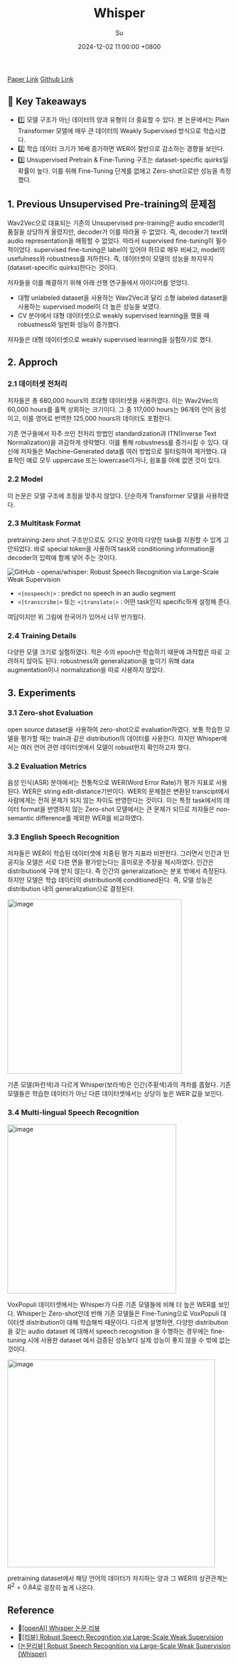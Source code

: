 ﻿---
title: Whisper
author: Su
date: 2024-12-02 11:00:00 +0800
categories: [Paper Review]
tags: [Audio]
pin: false
use_math: true
---

[Paper Link](https://arxiv.org/pdf/2212.04356)         [Github Link](https://github.com/openai/whisper)

## 🍏 Key Takeaways
- 1️⃣ 모델 구조가 아닌 데이터의 양과 유형이 더 중요할 수 있다. 본 논문에서는 Plain Transformer 모델에 매우 큰 데이터의 Weakly Supervised 방식으로 학습시켰다. 
- 2️⃣ 학습 데이터 크기가 16배 증가하면 WER이 절반으로 감소하는 경향을 보인다. 
- 3️⃣ Unsupervised Pretrain & Fine-Tuning 구조는 dataset-specific quirks일 확률이 높다. 이를 위해 Fine-Tuning 단계를 없애고 Zero-shot으로만 성능을 측정했다. 

## 1. Previous Unsupervised Pre-training의 문제점
Wav2Vec으로 대표되는 기존의 Unsupervised pre-training은 audio encoder의 품질을 상당하게 올렸지만, decoder가 이를 따라올 수 없었다. 즉, decoder가 text와 audio representation을 매핑할 수 없었다. 따라서 supervised fine-tuning이 필수적이었다. supervised fine-tuning은 label이 있어야 하므로 매우 비싸고, model의 usefulness와 robustness를 저하한다. 즉, 데이터셋이 모델의 성능을 좌지우지(dataset-specific quirks)한다는 것이다. 

저자들을 이를 해결하기 위해 아래 선행 연구들에서 아이디어를 얻었다.

- 대형 unlabeled dataset을 사용하는 Wav2Vec과 달리 소형 labeled dataset을 사용하는 supervised model이 더 높은 성능을 보였다. 
- CV 분야에서 대형 데이터셋으로  weakly supervised learning을 했을 때 robustness와 일반화 성능이 증가했다. 

저자들은 대형 데이터셋으로 weakly supervised learning을 실험하기로 했다.

## 2. Approch
### 2.1 데이터셋 전처리 
저자들은 총 680,000 hours의 초대형 데이터셋을 사용하였다. 이는 Wav2Vec의 60,000 hours를 훌쩍 상회하는 크기이다.
그 중 117,000 hours는 96개의 언어 음성이고, 이를 영어로 번역한 125,000 hours의 데이터도 포함한다. 

기존 연구들에서 자주 쓰인 전처리 방법인 standardization과 ITN(Inverse Text Normalization)을 과감하게 생략했다. 이를 통해 robustness를 증가시킬 수 있다.
대신에 저자들은 Machine-Generated data를 여러 방법으로 필터링하여 제거했다. 대표적인 예로 모두 uppercase 또는 lowercase이거나, 쉼표를 아예 없앤 것이 있다.

### 2.2 Model
이 논문은 모델 구조에 초점을 맞추지 않았다. 단순하게 Transformer 모델을 사용하였다.

### 2.3 Multitask Format
pretraining-zero shot 구조만으로도 오디오 분야의 다양한 task를 지원할 수 있게 고안되었다. 바로 special token을 사용하여 task와 conditioning information을 decoder의 입력에 함께 넣어 주는 것이다. 

![GitHub - openai/whisper: Robust Speech Recognition via Large-Scale Weak  Supervision](https://raw.githubusercontent.com/openai/whisper/main/approach.png)

- `<|nospeech|>` : predict no speech in an audio segment
- `<|transcribe|>` 또는 `<|translate|>` : 어떤 task인지 specific하게 설정해 준다.

여담이지만 위 그림에 한국어가 있어서 너무 반가웠다.

### 2.4 Training Details
다양한 모델 크기로 실험하였다. 적은 수의 epoch만 학습하기 때문에 과적합은 따로 고려하지 않아도 된다. robustness와 generalization을 높이기 위해 data augmentation이나 normalization을 따로 사용하지 않았다. 

## 3. Experiments

### 3.1 Zero-shot Evaluation
open source dataset을 사용하여 zero-shot으로 evaluation하였다. 보통 학습한 모델을 평가할 때는 train과 같은 distribution의 데이터를 사용한다. 하지만 Whisper에서는 여러 언어 관련 데이터셋에서 모델이 robust한지 확인하고자 했다. 

### 3.2 Evaluation Metrics
음성 인식(ASR) 분야에서는 전통적으로 WER(Word Error Rate)가 평가 지표로 사용된다. WER은 string edit-distance기반이다.
WER의 문제점은 변환된 transcipt에서 사람에게는 전혀 문제가 되지 않는 차이도 반영한다는 것이다. 이는 특정 task에서의 데이터 format을 반영하지 않는 Zero-shot 모델에서는 큰 문제가 되므로 저자들은 non-semantic difference를 제외한 WER를 비교하였다. 

### 3.3 English Speech Recognition
저자들은 WER이 학습된 데이터셋에 치중된 평가 지표라 비판한다. 그러면서 인간과 인공지능 모델은 서로 다른 면을 평가받는다는 흥미로운 주장을 제시하였다.
인간은 distribution에 구애 받지 않는다. 즉 인간의 generalization는 분포 밖에서 측정된다. 하지만 모델은 학습 데이터의 distribution에 conditioned된다. 즉, 모델 성능은 distribution 내의 generalization으로 결정된다.

<img width="392" alt="image" src="https://github.com/user-attachments/assets/4ad0b296-e70f-43f4-98f0-a4af4ee24e53">

기존 모델(파란색)과 다르게 Whisper(보라색)은 인간(주황색)과의 격차를 좁혔다. 기존 모델들은 학습한 데이터가 아닌 다른 데이터셋에서는 상당이 높은 WER 값을 보인다. 



### 3.4 Multi-lingual Speech Recognition

<img width="380" alt="image" src="https://github.com/user-attachments/assets/5188cffb-52b4-42f9-86fa-2da00e9067d1">

VoxPopuli 데이터셋에서는 Whisper가 다른 기존 모델들에 비해 더 높은 WER를 보인다. Whisper는 Zero-shot인데 반해 기존 모델들은 Fine-Tuning으로 VoxPopuli 데이터셋 distribution이 대해 학습해씩 때문이다.
다르게 설명하면, 다양한 distribution 을 갖는 audio dataset 에 대해서 speech recognition 을 수행하는 경우에는 fine-tuning 시에 사용한 dataset 에서 검증된 성능보다 실제 성능이 좋지 않을 수 밖에 없는 것이다.

<img width="467" alt="image" src="https://github.com/user-attachments/assets/d342feb0-2512-4647-b985-f1767a6368c2">

pretraining dataset에서 해당 언어의 데이터가 차지하는 양과 그 WER의 상관관계는 $R^2=0.84$로 굉장히 높게 나온다.



## Reference
- 🌟[[openAI] Whisper 논문 리뷰](https://velog.io/@nothh/openAI-Whisper-%EB%85%BC%EB%AC%B8-%EB%A6%AC%EB%B7%B0)
- 🌟[[리뷰] Robust Speech Recognition via Large-Scale Weak Supervision](https://cypsw.tistory.com/entry/Robust-Speech-Recognition-via-Large-Scale-Weak-Supervision-%EB%B6%84%EC%84%9D)
- [[논문리뷰] Robust Speech Recognition via Large-Scale Weak Supervision (Whisper)](https://kimjy99.github.io/%EB%85%BC%EB%AC%B8%EB%A6%AC%EB%B7%B0/whisper/)

